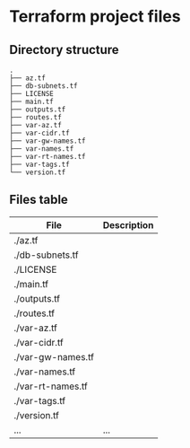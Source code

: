# Terraform project files

## Directory structure
```
.
├── az.tf
├── db-subnets.tf
├── LICENSE
├── main.tf
├── outputs.tf
├── routes.tf
├── var-az.tf
├── var-cidr.tf
├── var-gw-names.tf
├── var-names.tf
├── var-rt-names.tf
├── var-tags.tf
└── version.tf
```

## Files table

| File | Description |
| --- | --- |
| ./az.tf | | 
| ./db-subnets.tf | | 
| ./LICENSE | | 
| ./main.tf | | 
| ./outputs.tf | | 
| ./routes.tf | | 
| ./var-az.tf | | 
| ./var-cidr.tf | | 
| ./var-gw-names.tf | | 
| ./var-names.tf | | 
| ./var-rt-names.tf | | 
| ./var-tags.tf | | 
| ./version.tf | | 
| ... | ... |
